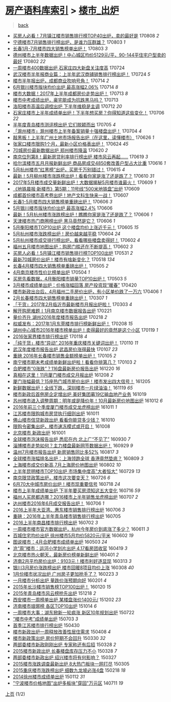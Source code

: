 [房产语料库索引](../../README.md)  > [楼市_出炉](楼市_出炉.md)
====
> [back](../README.md)

- [买房人必看！7月镇江楼市销售排行榜TOP40出炉，卖的最好是](http://jkwz.applinzi.com/ittc/6999215006535910416.html#%E4%B9%B0%E6%88%BF%E4%BA%BA%E5%BF%85%E7%9C%8B%EF%BC%817%E6%9C%88%E9%95%87%E6%B1%9F%E6%A5%BC%E5%B8%82%E9%94%80%E5%94%AE%E6%8E%92%E8%A1%8C%E6%A6%9CTOP40%E5%87%BA%E7%82%89%EF%BC%8C%E5%8D%96%E7%9A%84%E6%9C%80%E5%A5%BD%E6%98%AF) 170808 *2* 
- [宁德楼市7月销售排行榜出炉，是谁力压群雄？](http://jkwz.applinzi.com/ittc/6997640542044029968.html#%E5%AE%81%E5%BE%B7%E6%A5%BC%E5%B8%827%E6%9C%88%E9%94%80%E5%94%AE%E6%8E%92%E8%A1%8C%E6%A6%9C%E5%87%BA%E7%82%89%EF%BC%8C%E6%98%AF%E8%B0%81%E5%8A%9B%E5%8E%8B%E7%BE%A4%E9%9B%84%EF%BC%9F) 170803 *1* 
- [长春1月-7月楼市四大销售榜单出炉！](http://jkwz.applinzi.com/ittc/6997632829264233489.html#%E9%95%BF%E6%98%A51%E6%9C%88-7%E6%9C%88%E6%A5%BC%E5%B8%82%E5%9B%9B%E5%A4%A7%E9%94%80%E5%94%AE%E6%A6%9C%E5%8D%95%E5%87%BA%E7%82%89%EF%BC%81) 170803 *3* 
- [德州楼市上半年数据出炉！中心城区均价5129元/平，90-144平住宅户型卖的最好](http://jkwz.applinzi.com/ittc/6997178489210668048.html#%E5%BE%B7%E5%B7%9E%E6%A5%BC%E5%B8%82%E4%B8%8A%E5%8D%8A%E5%B9%B4%E6%95%B0%E6%8D%AE%E5%87%BA%E7%82%89%EF%BC%81%E4%B8%AD%E5%BF%83%E5%9F%8E%E5%8C%BA%E5%9D%87%E4%BB%B75129%E5%85%83%2F%E5%B9%B3%EF%BC%8C90-144%E5%B9%B3%E4%BD%8F%E5%AE%85%E6%88%B7%E5%9E%8B%E5%8D%96%E7%9A%84%E6%9C%80%E5%A5%BD) 170802 *22* 
- [一周楼市400数据出炉 石家庄四大新盘关注度高](http://jkwz.applinzi.com/ittc/6993881582518420497.html#%E4%B8%80%E5%91%A8%E6%A5%BC%E5%B8%82400%E6%95%B0%E6%8D%AE%E5%87%BA%E7%82%89+%E7%9F%B3%E5%AE%B6%E5%BA%84%E5%9B%9B%E5%A4%A7%E6%96%B0%E7%9B%98%E5%85%B3%E6%B3%A8%E5%BA%A6%E9%AB%98) 170724  
- [武汉楼市半年报商业篇：上半年武汉商铺销售排行榜出炉！](http://jkwz.applinzi.com/ittc/6993787070492181521.html#%E6%AD%A6%E6%B1%89%E6%A5%BC%E5%B8%82%E5%8D%8A%E5%B9%B4%E6%8A%A5%E5%95%86%E4%B8%9A%E7%AF%87%EF%BC%9A%E4%B8%8A%E5%8D%8A%E5%B9%B4%E6%AD%A6%E6%B1%89%E5%95%86%E9%93%BA%E9%94%80%E5%94%AE%E6%8E%92%E8%A1%8C%E6%A6%9C%E5%87%BA%E7%82%89%EF%BC%81) 170724 *5* 
- [楼市半年报出炉，成都商业吹响号角！](http://jkwz.applinzi.com/ittc/6990214781372728336.html#%E6%A5%BC%E5%B8%82%E5%8D%8A%E5%B9%B4%E6%8A%A5%E5%87%BA%E7%82%89%EF%BC%8C%E6%88%90%E9%83%BD%E5%95%86%E4%B8%9A%E5%90%B9%E5%93%8D%E5%8F%B7%E8%A7%92%EF%BC%81) 170714 *2* 
- [6月银川楼市版块均价出炉 最高涨幅2.06%](http://jkwz.applinzi.com/ittc/6990167014591955985.html#6%E6%9C%88%E9%93%B6%E5%B7%9D%E6%A5%BC%E5%B8%82%E7%89%88%E5%9D%97%E5%9D%87%E4%BB%B7%E5%87%BA%E7%82%89+%E6%9C%80%E9%AB%98%E6%B6%A8%E5%B9%852.06%25) 170714 *8* 
- [楼市大数据！2017年上半年成都房价走势出炉！](http://jkwz.applinzi.com/ittc/6989830145962411024.html#%E6%A5%BC%E5%B8%82%E5%A4%A7%E6%95%B0%E6%8D%AE%EF%BC%812017%E5%B9%B4%E4%B8%8A%E5%8D%8A%E5%B9%B4%E6%88%90%E9%83%BD%E6%88%BF%E4%BB%B7%E8%B5%B0%E5%8A%BF%E5%87%BA%E7%82%89%EF%BC%81) 170713 *8* 
- [楼市中考成绩出炉，豪宅能成为抗跌黑马吗？](http://jkwz.applinzi.com/ittc/6989740147779077137.html#%E6%A5%BC%E5%B8%82%E4%B8%AD%E8%80%83%E6%88%90%E7%BB%A9%E5%87%BA%E7%82%89%EF%BC%8C%E8%B1%AA%E5%AE%85%E8%83%BD%E6%88%90%E4%B8%BA%E6%8A%97%E8%B7%8C%E9%BB%91%E9%A9%AC%E5%90%97%EF%BC%9F) 170713  
- [洛阳楼市高温后调控出炉 下半年维稳是主调](http://jkwz.applinzi.com/ittc/6989418043418346513.html#%E6%B4%9B%E9%98%B3%E6%A5%BC%E5%B8%82%E9%AB%98%E6%B8%A9%E5%90%8E%E8%B0%83%E6%8E%A7%E5%87%BA%E7%82%89+%E4%B8%8B%E5%8D%8A%E5%B9%B4%E7%BB%B4%E7%A8%B3%E6%98%AF%E4%B8%BB%E8%B0%83) 170712 *20* 
- [石家庄楼市上半年成绩单出炉！下半年想买房？你得知道这些变化！](http://jkwz.applinzi.com/ittc/6987148999654900752.html#%E7%9F%B3%E5%AE%B6%E5%BA%84%E6%A5%BC%E5%B8%82%E4%B8%8A%E5%8D%8A%E5%B9%B4%E6%88%90%E7%BB%A9%E5%8D%95%E5%87%BA%E7%82%89%EF%BC%81%E4%B8%8B%E5%8D%8A%E5%B9%B4%E6%83%B3%E4%B9%B0%E6%88%BF%EF%BC%9F%E4%BD%A0%E5%BE%97%E7%9F%A5%E9%81%93%E8%BF%99%E4%BA%9B%E5%8F%98%E5%8C%96%EF%BC%81) 170706 *22* 
- [半年度青岛楼市测评榜出炉 它们脱颖而出](http://jkwz.applinzi.com/ittc/6986889785707594756.html#%E5%8D%8A%E5%B9%B4%E5%BA%A6%E9%9D%92%E5%B2%9B%E6%A5%BC%E5%B8%82%E6%B5%8B%E8%AF%84%E6%A6%9C%E5%87%BA%E7%82%89+%E5%AE%83%E4%BB%AC%E8%84%B1%E9%A2%96%E8%80%8C%E5%87%BA) 170705 *4* 
- [「滁州楼市」滁州楼市上半年备案销量十强楼盘出炉！](http://jkwz.applinzi.com/ittc/6986497917257778181.html#%E3%80%8C%E6%BB%81%E5%B7%9E%E6%A5%BC%E5%B8%82%E3%80%8D%E6%BB%81%E5%B7%9E%E6%A5%BC%E5%B8%82%E4%B8%8A%E5%8D%8A%E5%B9%B4%E5%A4%87%E6%A1%88%E9%94%80%E9%87%8F%E5%8D%81%E5%BC%BA%E6%A5%BC%E7%9B%98%E5%87%BA%E7%82%89%EF%BC%81) 170704 *4* 
- [敲黑板！上半年广州土地市场报告出炉（在这里，读懂楼市）](http://jkwz.applinzi.com/ittc/6983612698569737220.html#%E6%95%B2%E9%BB%91%E6%9D%BF%EF%BC%81%E4%B8%8A%E5%8D%8A%E5%B9%B4%E5%B9%BF%E5%B7%9E%E5%9C%9F%E5%9C%B0%E5%B8%82%E5%9C%BA%E6%8A%A5%E5%91%8A%E5%87%BA%E7%82%89%EF%BC%88%E5%9C%A8%E8%BF%99%E9%87%8C%EF%BC%8C%E8%AF%BB%E6%87%82%E6%A5%BC%E5%B8%82%EF%BC%89) 170626 *1* 
- [张家口楼市限购1个月，最新小区价格表出炉！](http://jkwz.applinzi.com/ittc/6982654003983680517.html#%E5%BC%A0%E5%AE%B6%E5%8F%A3%E6%A5%BC%E5%B8%82%E9%99%90%E8%B4%AD1%E4%B8%AA%E6%9C%88%EF%BC%8C%E6%9C%80%E6%96%B0%E5%B0%8F%E5%8C%BA%E4%BB%B7%E6%A0%BC%E8%A1%A8%E5%87%BA%E7%82%89%EF%BC%81) 170624 *45* 
- [70城房价最新数据出炉 郑州楼市降温](http://jkwz.applinzi.com/ittc/6981150353239049221.html#70%E5%9F%8E%E6%88%BF%E4%BB%B7%E6%9C%80%E6%96%B0%E6%95%B0%E6%8D%AE%E5%87%BA%E7%82%89+%E9%83%91%E5%B7%9E%E6%A5%BC%E5%B8%82%E9%99%8D%E6%B8%A9) 170620 *2* 
- [南京位列第8！最新房贷利率排行榜出炉 楼市风云再起……](http://jkwz.applinzi.com/ittc/6980712409747424260.html#%E5%8D%97%E4%BA%AC%E4%BD%8D%E5%88%97%E7%AC%AC8%EF%BC%81%E6%9C%80%E6%96%B0%E6%88%BF%E8%B4%B7%E5%88%A9%E7%8E%87%E6%8E%92%E8%A1%8C%E6%A6%9C%E5%87%BA%E7%82%89+%E6%A5%BC%E5%B8%82%E9%A3%8E%E4%BA%91%E5%86%8D%E8%B5%B7%E2%80%A6%E2%80%A6) 170619 *3* 
- [哈尔滨楼市五月月报新鲜出炉 商品房成交4850套改善户型占大比重](http://jkwz.applinzi.com/ittc/6979825033932178436.html#%E5%93%88%E5%B0%94%E6%BB%A8%E6%A5%BC%E5%B8%82%E4%BA%94%E6%9C%88%E6%9C%88%E6%8A%A5%E6%96%B0%E9%B2%9C%E5%87%BA%E7%82%89+%E5%95%86%E5%93%81%E6%88%BF%E6%88%90%E4%BA%A44850%E5%A5%97%E6%94%B9%E5%96%84%E6%88%B7%E5%9E%8B%E5%8D%A0%E5%A4%A7%E6%AF%94%E9%87%8D) 170616 *1* 
- [5月杭州楼市“红黑榜”出炉，买房千万别错过！](http://jkwz.applinzi.com/ittc/6979298708196688900.html#5%E6%9C%88%E6%9D%AD%E5%B7%9E%E6%A5%BC%E5%B8%82%E2%80%9C%E7%BA%A2%E9%BB%91%E6%A6%9C%E2%80%9D%E5%87%BA%E7%82%89%EF%BC%8C%E4%B9%B0%E6%88%BF%E5%8D%83%E4%B8%87%E5%88%AB%E9%94%99%E8%BF%87%EF%BC%81) 170615 *4* 
- [最新！5月柳州楼市涨跌榜出炉！看看你家是涨了还是跌了？](http://jkwz.applinzi.com/ittc/6977646639874311173.html#%E6%9C%80%E6%96%B0%EF%BC%815%E6%9C%88%E6%9F%B3%E5%B7%9E%E6%A5%BC%E5%B8%82%E6%B6%A8%E8%B7%8C%E6%A6%9C%E5%87%BA%E7%82%89%EF%BC%81%E7%9C%8B%E7%9C%8B%E4%BD%A0%E5%AE%B6%E6%98%AF%E6%B6%A8%E4%BA%86%E8%BF%98%E6%98%AF%E8%B7%8C%E4%BA%86%EF%BC%9F) 170610 *31* 
- [2017年5月楼市成交量新鲜出炉！大数据揭秘5月楼市谁最火！](http://jkwz.applinzi.com/ittc/6977217693034742789.html#2017%E5%B9%B45%E6%9C%88%E6%A5%BC%E5%B8%82%E6%88%90%E4%BA%A4%E9%87%8F%E6%96%B0%E9%B2%9C%E5%87%BA%E7%82%89%EF%BC%81%E5%A4%A7%E6%95%B0%E6%8D%AE%E6%8F%AD%E7%A7%985%E6%9C%88%E6%A5%BC%E5%B8%82%E8%B0%81%E6%9C%80%E7%81%AB%EF%BC%81) 170609 *1* 
- [《地铁晨报·新楼市》第5期：11号线“500米地铁盘”出炉](http://jkwz.applinzi.com/ittc/6977163829984101381.html#%E3%80%8A%E5%9C%B0%E9%93%81%E6%99%A8%E6%8A%A5%C2%B7%E6%96%B0%E6%A5%BC%E5%B8%82%E3%80%8B%E7%AC%AC5%E6%9C%9F%EF%BC%9A11%E5%8F%B7%E7%BA%BF%E2%80%9C500%E7%B1%B3%E5%9C%B0%E9%93%81%E7%9B%98%E2%80%9D%E5%87%BA%E7%82%89) 170609  
- [成都首份楼市高考卷出炉！地产文科生快来一战！](http://jkwz.applinzi.com/ittc/6976512391419266052.html#%E6%88%90%E9%83%BD%E9%A6%96%E4%BB%BD%E6%A5%BC%E5%B8%82%E9%AB%98%E8%80%83%E5%8D%B7%E5%87%BA%E7%82%89%EF%BC%81%E5%9C%B0%E4%BA%A7%E6%96%87%E7%A7%91%E7%94%9F%E5%BF%AB%E6%9D%A5%E4%B8%80%E6%88%98%EF%BC%81) 170607  
- [长春1-5月楼市四大销售榜单重磅出炉！](http://jkwz.applinzi.com/ittc/6976070299798733828.html#%E9%95%BF%E6%98%A51-5%E6%9C%88%E6%A5%BC%E5%B8%82%E5%9B%9B%E5%A4%A7%E9%94%80%E5%94%AE%E6%A6%9C%E5%8D%95%E9%87%8D%E7%A3%85%E5%87%BA%E7%82%89%EF%BC%81) 170606 *3* 
- [5月银川楼市版块均价出炉 最高涨幅2.4%](http://jkwz.applinzi.com/ittc/6976065628124218373.html#5%E6%9C%88%E9%93%B6%E5%B7%9D%E6%A5%BC%E5%B8%82%E7%89%88%E5%9D%97%E5%9D%87%E4%BB%B7%E5%87%BA%E7%82%89+%E6%9C%80%E9%AB%98%E6%B6%A8%E5%B9%852.4%25) 170606  
- [最新！5月杭州楼市涨跌榜出炉！瞧瞧你家是涨了还是跌了？](http://jkwz.applinzi.com/ittc/6976052487554335749.html#%E6%9C%80%E6%96%B0%EF%BC%815%E6%9C%88%E6%9D%AD%E5%B7%9E%E6%A5%BC%E5%B8%82%E6%B6%A8%E8%B7%8C%E6%A6%9C%E5%87%BA%E7%82%89%EF%BC%81%E7%9E%A7%E7%9E%A7%E4%BD%A0%E5%AE%B6%E6%98%AF%E6%B6%A8%E4%BA%86%E8%BF%98%E6%98%AF%E8%B7%8C%E4%BA%86%EF%BC%9F) 170606 *1* 
- [天津楼市热门商圈榜出炉 黑马竟然是它？](http://jkwz.applinzi.com/ittc/6976008462830928901.html#%E5%A4%A9%E6%B4%A5%E6%A5%BC%E5%B8%82%E7%83%AD%E9%97%A8%E5%95%86%E5%9C%88%E6%A6%9C%E5%87%BA%E7%82%89+%E9%BB%91%E9%A9%AC%E7%AB%9F%E7%84%B6%E6%98%AF%E5%AE%83%EF%BC%9F) 170606 *1* 
- [5月衡阳楼市TOP10出炉 这个楼盘均价上涨近千元！](http://jkwz.applinzi.com/ittc/6975741071106507780.html#5%E6%9C%88%E8%A1%A1%E9%98%B3%E6%A5%BC%E5%B8%82TOP10%E5%87%BA%E7%82%89+%E8%BF%99%E4%B8%AA%E6%A5%BC%E7%9B%98%E5%9D%87%E4%BB%B7%E4%B8%8A%E6%B6%A8%E8%BF%91%E5%8D%83%E5%85%83%EF%BC%81) 170605 *15* 
- [5月杭州楼市涨跌榜出炉！房价越来越平稳](http://jkwz.applinzi.com/ittc/6975423740618736645.html#5%E6%9C%88%E6%9D%AD%E5%B7%9E%E6%A5%BC%E5%B8%82%E6%B6%A8%E8%B7%8C%E6%A6%9C%E5%87%BA%E7%82%89%EF%BC%81%E6%88%BF%E4%BB%B7%E8%B6%8A%E6%9D%A5%E8%B6%8A%E5%B9%B3%E7%A8%B3) 170604 *24* 
- [5月杭州楼市成交排行榜出炉，看看哪些楼盘卖得好！](http://jkwz.applinzi.com/ittc/6974587524230939653.html#5%E6%9C%88%E6%9D%AD%E5%B7%9E%E6%A5%BC%E5%B8%82%E6%88%90%E4%BA%A4%E6%8E%92%E8%A1%8C%E6%A6%9C%E5%87%BA%E7%82%89%EF%BC%8C%E7%9C%8B%E7%9C%8B%E5%93%AA%E4%BA%9B%E6%A5%BC%E7%9B%98%E5%8D%96%E5%BE%97%E5%A5%BD%EF%BC%81) 170602 *4* 
- [福州五月楼市地图出炉：购房门槛还在不断提高！](http://jkwz.applinzi.com/ittc/6974504030347723780.html#%E7%A6%8F%E5%B7%9E%E4%BA%94%E6%9C%88%E6%A5%BC%E5%B8%82%E5%9C%B0%E5%9B%BE%E5%87%BA%E7%82%89%EF%BC%9A%E8%B4%AD%E6%88%BF%E9%97%A8%E6%A7%9B%E8%BF%98%E5%9C%A8%E4%B8%8D%E6%96%AD%E6%8F%90%E9%AB%98%EF%BC%81) 170602 *3* 
- [买房人必看！5月镇江楼市销售排行榜TOP100出炉](http://jkwz.applinzi.com/ittc/6973762993522213892.html#%E4%B9%B0%E6%88%BF%E4%BA%BA%E5%BF%85%E7%9C%8B%EF%BC%815%E6%9C%88%E9%95%87%E6%B1%9F%E6%A5%BC%E5%B8%82%E9%94%80%E5%94%AE%E6%8E%92%E8%A1%8C%E6%A6%9CTOP100%E5%87%BA%E7%82%89) 170531 *2* 
- [最新70城房价出炉！楼市有啥新变化？](http://jkwz.applinzi.com/ittc/6969052198569772037.html#%E6%9C%80%E6%96%B070%E5%9F%8E%E6%88%BF%E4%BB%B7%E5%87%BA%E7%82%89%EF%BC%81%E6%A5%BC%E5%B8%82%E6%9C%89%E5%95%A5%E6%96%B0%E5%8F%98%E5%8C%96%EF%BC%9F) 170518 *134* 
- [长春4月楼市四大销售榜单重磅出炉！](http://jkwz.applinzi.com/ittc/6964106999397614596.html#%E9%95%BF%E6%98%A54%E6%9C%88%E6%A5%BC%E5%B8%82%E5%9B%9B%E5%A4%A7%E9%94%80%E5%94%AE%E6%A6%9C%E5%8D%95%E9%87%8D%E7%A3%85%E5%87%BA%E7%82%89%EF%BC%81) 170505 *2* 
- [4月南京楼市性价比榜单出炉](http://jkwz.applinzi.com/ittc/6963753601208943621.html#4%E6%9C%88%E5%8D%97%E4%BA%AC%E6%A5%BC%E5%B8%82%E6%80%A7%E4%BB%B7%E6%AF%94%E6%A6%9C%E5%8D%95%E5%87%BA%E7%82%89) 170504 *1* 
- [买房先看数据，4月衡阳楼市销量TOP10出炉！](http://jkwz.applinzi.com/ittc/6963495141749818373.html#%E4%B9%B0%E6%88%BF%E5%85%88%E7%9C%8B%E6%95%B0%E6%8D%AE%EF%BC%8C4%E6%9C%88%E8%A1%A1%E9%98%B3%E6%A5%BC%E5%B8%82%E9%94%80%E9%87%8FTOP10%E5%87%BA%E7%82%89%EF%BC%81) 170503 *5* 
- [3月楼市成绩单出炉：价格涨幅回落 房产投资现“暖春”](http://jkwz.applinzi.com/ittc/6958571876329718789.html#3%E6%9C%88%E6%A5%BC%E5%B8%82%E6%88%90%E7%BB%A9%E5%8D%95%E5%87%BA%E7%82%89%EF%BC%9A%E4%BB%B7%E6%A0%BC%E6%B6%A8%E5%B9%85%E5%9B%9E%E8%90%BD+%E6%88%BF%E4%BA%A7%E6%8A%95%E8%B5%84%E7%8E%B0%E2%80%9C%E6%9A%96%E6%98%A5%E2%80%9D) 170420  
- [楼市新政出台后，4月福州二手房价出炉，有小区单价跌了一万六](http://jkwz.applinzi.com/ittc/6953425599841436676.html#%E6%A5%BC%E5%B8%82%E6%96%B0%E6%94%BF%E5%87%BA%E5%8F%B0%E5%90%8E%EF%BC%8C4%E6%9C%88%E7%A6%8F%E5%B7%9E%E4%BA%8C%E6%89%8B%E6%88%BF%E4%BB%B7%E5%87%BA%E7%82%89%EF%BC%8C%E6%9C%89%E5%B0%8F%E5%8C%BA%E5%8D%95%E4%BB%B7%E8%B7%8C%E4%BA%86%E4%B8%80%E4%B8%87%E5%85%AD) 170406 *1* 
- [2月长春楼市四大销售榜单重磅出炉！](http://jkwz.applinzi.com/ittc/6942213689250939909.html#2%E6%9C%88%E9%95%BF%E6%98%A5%E6%A5%BC%E5%B8%82%E5%9B%9B%E5%A4%A7%E9%94%80%E5%94%AE%E6%A6%9C%E5%8D%95%E9%87%8D%E7%A3%85%E5%87%BA%E7%82%89%EF%BC%81) 170307 *1* 
- [「干货」2017年2月临沂市最新楼市月报出炉啦！](http://jkwz.applinzi.com/ittc/6940734883000484868.html#%E3%80%8C%E5%B9%B2%E8%B4%A7%E3%80%8D2017%E5%B9%B42%E6%9C%88%E4%B8%B4%E6%B2%82%E5%B8%82%E6%9C%80%E6%96%B0%E6%A5%BC%E5%B8%82%E6%9C%88%E6%8A%A5%E5%87%BA%E7%82%89%E5%95%A6%EF%BC%81) 170303 *4* 
- [解开购房难题丨1月南京楼市数据报告出炉](http://jkwz.applinzi.com/ittc/6937132240139191300.html#%E8%A7%A3%E5%BC%80%E8%B4%AD%E6%88%BF%E9%9A%BE%E9%A2%98%E4%B8%A81%E6%9C%88%E5%8D%97%E4%BA%AC%E6%A5%BC%E5%B8%82%E6%95%B0%E6%8D%AE%E6%8A%A5%E5%91%8A%E5%87%BA%E7%82%89) 170221  
- [量价齐升 湖州2016年度楼市报告出炉](http://jkwz.applinzi.com/ittc/6935819819487331333.html#%E9%87%8F%E4%BB%B7%E9%BD%90%E5%8D%87+%E6%B9%96%E5%B7%9E2016%E5%B9%B4%E5%BA%A6%E6%A5%BC%E5%B8%82%E6%8A%A5%E5%91%8A%E5%87%BA%E7%82%89) 170218 *2* 
- [权威发布：2017年1月东莞楼市排行榜新鲜出炉！](http://jkwz.applinzi.com/ittc/6932193357458834436.html#%E6%9D%83%E5%A8%81%E5%8F%91%E5%B8%83%EF%BC%9A2017%E5%B9%B41%E6%9C%88%E4%B8%9C%E8%8E%9E%E6%A5%BC%E5%B8%82%E6%8E%92%E8%A1%8C%E6%A6%9C%E6%96%B0%E9%B2%9C%E5%87%BA%E7%82%89%EF%BC%81) 170208 *15* 
- [湖州中心城市2016年楼市榜单出炉！卖得最好的竟然是这个小区](http://jkwz.applinzi.com/ittc/6924893539074049028.html#%E6%B9%96%E5%B7%9E%E4%B8%AD%E5%BF%83%E5%9F%8E%E5%B8%822016%E5%B9%B4%E6%A5%BC%E5%B8%82%E6%A6%9C%E5%8D%95%E5%87%BA%E7%82%89%EF%BC%81%E5%8D%96%E5%BE%97%E6%9C%80%E5%A5%BD%E7%9A%84%E7%AB%9F%E7%84%B6%E6%98%AF%E8%BF%99%E4%B8%AA%E5%B0%8F%E5%8C%BA) 170119 *1* 
- [2016张家界楼市排行榜出炉](http://jkwz.applinzi.com/ittc/6924527143316096004.html#2016%E5%BC%A0%E5%AE%B6%E7%95%8C%E6%A5%BC%E5%B8%82%E6%8E%92%E8%A1%8C%E6%A6%9C%E5%87%BA%E7%82%89) 170118 *4* 
- [「纯干货」楼市“异动” 2016年重庆楼市关键词出炉！](http://jkwz.applinzi.com/ittc/6921480337694917636.html#%E3%80%8C%E7%BA%AF%E5%B9%B2%E8%B4%A7%E3%80%8D%E6%A5%BC%E5%B8%82%E2%80%9C%E5%BC%82%E5%8A%A8%E2%80%9D+2016%E5%B9%B4%E9%87%8D%E5%BA%86%E6%A5%BC%E5%B8%82%E5%85%B3%E9%94%AE%E8%AF%8D%E5%87%BA%E7%82%89%EF%BC%81) 170110 *11* 
- [武汉年度楼市报告出炉 武昌房价涨得最快](http://jkwz.applinzi.com/ittc/6920442448458548228.html#%E6%AD%A6%E6%B1%89%E5%B9%B4%E5%BA%A6%E6%A5%BC%E5%B8%82%E6%8A%A5%E5%91%8A%E5%87%BA%E7%82%89+%E6%AD%A6%E6%98%8C%E6%88%BF%E4%BB%B7%E6%B6%A8%E5%BE%97%E6%9C%80%E5%BF%AB) 170107 *23* 
- [重磅 2016年长春楼市销售金额榜单出炉！](http://jkwz.applinzi.com/ittc/6919574187017765893.html#%E9%87%8D%E7%A3%85+2016%E5%B9%B4%E9%95%BF%E6%98%A5%E6%A5%BC%E5%B8%82%E9%94%80%E5%94%AE%E9%87%91%E9%A2%9D%E6%A6%9C%E5%8D%95%E5%87%BA%E7%82%89%EF%BC%81) 170105 *2* 
- [南宁楼市期末考成绩单新鲜出炉啦！看看你排第几？](http://jkwz.applinzi.com/ittc/6918836237212582916.html#%E5%8D%97%E5%AE%81%E6%A5%BC%E5%B8%82%E6%9C%9F%E6%9C%AB%E8%80%83%E6%88%90%E7%BB%A9%E5%8D%95%E6%96%B0%E9%B2%9C%E5%87%BA%E7%82%89%E5%95%A6%EF%BC%81%E7%9C%8B%E7%9C%8B%E4%BD%A0%E6%8E%92%E7%AC%AC%E5%87%A0%EF%BC%9F) 170103 *2* 
- [合肥楼市“0涨跌”？116盘最新房价报告出炉](http://jkwz.applinzi.com/ittc/6913656869972608005.html#%E5%90%88%E8%82%A5%E6%A5%BC%E5%B8%82%E2%80%9C0%E6%B6%A8%E8%B7%8C%E2%80%9D%EF%BC%9F116%E7%9B%98%E6%9C%80%E6%96%B0%E6%88%BF%E4%BB%B7%E6%8A%A5%E5%91%8A%E5%87%BA%E7%82%89) 161220 *16* 
- [真相在这里！11月厦门楼市成交月报出炉](http://jkwz.applinzi.com/ittc/6909266916492706821.html#%E7%9C%9F%E7%9B%B8%E5%9C%A8%E8%BF%99%E9%87%8C%EF%BC%8111%E6%9C%88%E5%8E%A6%E9%97%A8%E6%A5%BC%E5%B8%82%E6%88%90%E4%BA%A4%E6%9C%88%E6%8A%A5%E5%87%BA%E7%82%89) 161208 *2* 
- [厦门涨幅最低？15座热门城市房价出炉！楼市发出四大信号！](http://jkwz.applinzi.com/ittc/6908062254846444549.html#%E5%8E%A6%E9%97%A8%E6%B6%A8%E5%B9%85%E6%9C%80%E4%BD%8E%EF%BC%9F15%E5%BA%A7%E7%83%AD%E9%97%A8%E5%9F%8E%E5%B8%82%E6%88%BF%E4%BB%B7%E5%87%BA%E7%82%89%EF%BC%81%E6%A5%BC%E5%B8%82%E5%8F%91%E5%87%BA%E5%9B%9B%E5%A4%A7%E4%BF%A1%E5%8F%B7%EF%BC%81) 161205  
- [新鲜数据出炉！全线下跌，深圳楼市一片绿油油！](http://jkwz.applinzi.com/ittc/6902219092156482565.html#%E6%96%B0%E9%B2%9C%E6%95%B0%E6%8D%AE%E5%87%BA%E7%82%89%EF%BC%81%E5%85%A8%E7%BA%BF%E4%B8%8B%E8%B7%8C%EF%BC%8C%E6%B7%B1%E5%9C%B3%E6%A5%BC%E5%B8%82%E4%B8%80%E7%89%87%E7%BB%BF%E6%B2%B9%E6%B2%B9%EF%BC%81) 161119 *65* 
- [楼市新政后首例房企定增出炉 美好集团募19亿输血地产业务](http://jkwz.applinzi.com/ittc/6890582673461871620.html#%E6%A5%BC%E5%B8%82%E6%96%B0%E6%94%BF%E5%90%8E%E9%A6%96%E4%BE%8B%E6%88%BF%E4%BC%81%E5%AE%9A%E5%A2%9E%E5%87%BA%E7%82%89+%E7%BE%8E%E5%A5%BD%E9%9B%86%E5%9B%A2%E5%8B%9F19%E4%BA%BF%E8%BE%93%E8%A1%80%E5%9C%B0%E4%BA%A7%E4%B8%9A%E5%8A%A1) 161019  
- [苏州楼市进入调整周期：明年或是降价年！10月最新房价地图出炉](http://jkwz.applinzi.com/ittc/6888049696236372996.html#%E8%8B%8F%E5%B7%9E%E6%A5%BC%E5%B8%82%E8%BF%9B%E5%85%A5%E8%B0%83%E6%95%B4%E5%91%A8%E6%9C%9F%EF%BC%9A%E6%98%8E%E5%B9%B4%E6%88%96%E6%98%AF%E9%99%8D%E4%BB%B7%E5%B9%B4%EF%BC%8110%E6%9C%88%E6%9C%80%E6%96%B0%E6%88%BF%E4%BB%B7%E5%9C%B0%E5%9B%BE%E5%87%BA%E7%82%89) 161012 *6* 
- [2016年前三个季度厦门楼市成交龙虎榜出炉](http://jkwz.applinzi.com/ittc/6887732677922259972.html#2016%E5%B9%B4%E5%89%8D%E4%B8%89%E4%B8%AA%E5%AD%A3%E5%BA%A6%E5%8E%A6%E9%97%A8%E6%A5%BC%E5%B8%82%E6%88%90%E4%BA%A4%E9%BE%99%E8%99%8E%E6%A6%9C%E5%87%BA%E7%82%89) 161011 *1* 
- [江苏楼市限购城市房贷执行细则出炉](http://jkwz.applinzi.com/ittc/6887669793414448133.html#%E6%B1%9F%E8%8B%8F%E6%A5%BC%E5%B8%82%E9%99%90%E8%B4%AD%E5%9F%8E%E5%B8%82%E6%88%BF%E8%B4%B7%E6%89%A7%E8%A1%8C%E7%BB%86%E5%88%99%E5%87%BA%E7%82%89) 161011  
- [佛山楼市信贷新政出炉 看看你能贷多少钱？](http://jkwz.applinzi.com/ittc/6887399655788250116.html#%E4%BD%9B%E5%B1%B1%E6%A5%BC%E5%B8%82%E4%BF%A1%E8%B4%B7%E6%96%B0%E6%94%BF%E5%87%BA%E7%82%89+%E7%9C%8B%E7%9C%8B%E4%BD%A0%E8%83%BD%E8%B4%B7%E5%A4%9A%E5%B0%91%E9%92%B1%EF%BC%9F) 161010  
- [限购令密集出炉，楼市速冻模式或开启！](http://jkwz.applinzi.com/ittc/6886681853926310916.html#%E9%99%90%E8%B4%AD%E4%BB%A4%E5%AF%86%E9%9B%86%E5%87%BA%E7%82%89%EF%BC%8C%E6%A5%BC%E5%B8%82%E9%80%9F%E5%86%BB%E6%A8%A1%E5%BC%8F%E6%88%96%E5%BC%80%E5%90%AF%EF%BC%81) 161008  
- [北京楼市 新政出炉](http://jkwz.applinzi.com/ittc/6883991500710478853.html#%E5%8C%97%E4%BA%AC%E6%A5%BC%E5%B8%82+%E6%96%B0%E6%94%BF%E5%87%BA%E7%82%89) 161001  
- [全球楼市泡沫报告出炉  悉尼在内 北上广“不见了”](http://jkwz.applinzi.com/ittc/6883613089743766532.html#%E5%85%A8%E7%90%83%E6%A5%BC%E5%B8%82%E6%B3%A1%E6%B2%AB%E6%8A%A5%E5%91%8A%E5%87%BA%E7%82%89++%E6%82%89%E5%B0%BC%E5%9C%A8%E5%86%85+%E5%8C%97%E4%B8%8A%E5%B9%BF%E2%80%9C%E4%B8%8D%E8%A7%81%E4%BA%86%E2%80%9D) 160930 *7* 
- [淄博楼市走势如何？主力楼盘最新网签数据出炉！](http://jkwz.applinzi.com/ittc/6883348358751585285.html#%E6%B7%84%E5%8D%9A%E6%A5%BC%E5%B8%82%E8%B5%B0%E5%8A%BF%E5%A6%82%E4%BD%95%EF%BC%9F%E4%B8%BB%E5%8A%9B%E6%A5%BC%E7%9B%98%E6%9C%80%E6%96%B0%E7%BD%91%E7%AD%BE%E6%95%B0%E6%8D%AE%E5%87%BA%E7%82%89%EF%BC%81) 160929 *9* 
- [温州7月楼市报告出炉 新房销售同比多52%](http://jkwz.applinzi.com/ittc/6867227730868962309.html#%E6%B8%A9%E5%B7%9E7%E6%9C%88%E6%A5%BC%E5%B8%82%E6%8A%A5%E5%91%8A%E5%87%BA%E7%82%89+%E6%96%B0%E6%88%BF%E9%94%80%E5%94%AE%E5%90%8C%E6%AF%94%E5%A4%9A52%25) 160817 *3* 
- [全球楼市涨幅排名出炉：上海领跑全球 香港竟然垫底？](http://jkwz.applinzi.com/ittc/6864399239588873220.html#%E5%85%A8%E7%90%83%E6%A5%BC%E5%B8%82%E6%B6%A8%E5%B9%85%E6%8E%92%E5%90%8D%E5%87%BA%E7%82%89%EF%BC%9A%E4%B8%8A%E6%B5%B7%E9%A2%86%E8%B7%91%E5%85%A8%E7%90%83+%E9%A6%99%E6%B8%AF%E7%AB%9F%E7%84%B6%E5%9E%AB%E5%BA%95%EF%BC%9F) 160809 *3* 
- [上海楼市成交价新高 7月上海房价地图出炉](http://jkwz.applinzi.com/ittc/6861698010630849540.html#%E4%B8%8A%E6%B5%B7%E6%A5%BC%E5%B8%82%E6%88%90%E4%BA%A4%E4%BB%B7%E6%96%B0%E9%AB%98+7%E6%9C%88%E4%B8%8A%E6%B5%B7%E6%88%BF%E4%BB%B7%E5%9C%B0%E5%9B%BE%E5%87%BA%E7%82%89) 160802 *10* 
- [上半年昆明楼市TOP10出炉 市场集中度高&quot;大者恒大&quot;](http://jkwz.applinzi.com/ittc/6860201863726760964.html#%E4%B8%8A%E5%8D%8A%E5%B9%B4%E6%98%86%E6%98%8E%E6%A5%BC%E5%B8%82TOP10%E5%87%BA%E7%82%89+%E5%B8%82%E5%9C%BA%E9%9B%86%E4%B8%AD%E5%BA%A6%E9%AB%98%26quot%3B%E5%A4%A7%E8%80%85%E6%81%92%E5%A4%A7%26quot%3B) 160729 *13* 
- [南京限贷政策出炉，楼市这次要变天？](http://jkwz.applinzi.com/ittc/6859293771547804676.html#%E5%8D%97%E4%BA%AC%E9%99%90%E8%B4%B7%E6%94%BF%E7%AD%96%E5%87%BA%E7%82%89%EF%BC%8C%E6%A5%BC%E5%B8%82%E8%BF%99%E6%AC%A1%E8%A6%81%E5%8F%98%E5%A4%A9%EF%BC%9F) 160726 *6* 
- [6月70大中城市房价出炉！楼市现重要信号](http://jkwz.applinzi.com/ittc/6856170632093631492.html#6%E6%9C%8870%E5%A4%A7%E4%B8%AD%E5%9F%8E%E5%B8%82%E6%88%BF%E4%BB%B7%E5%87%BA%E7%82%89%EF%BC%81%E6%A5%BC%E5%B8%82%E7%8E%B0%E9%87%8D%E8%A6%81%E4%BF%A1%E5%8F%B7) 160718 *24* 
- [楼市上半年成绩单出炉 下半年要买房须知这五大变化](http://jkwz.applinzi.com/ittc/6855235501501711365.html#%E6%A5%BC%E5%B8%82%E4%B8%8A%E5%8D%8A%E5%B9%B4%E6%88%90%E7%BB%A9%E5%8D%95%E5%87%BA%E7%82%89+%E4%B8%8B%E5%8D%8A%E5%B9%B4%E8%A6%81%E4%B9%B0%E6%88%BF%E9%A1%BB%E7%9F%A5%E8%BF%99%E4%BA%94%E5%A4%A7%E5%8F%98%E5%8C%96) 160716 *59* 
- [福州人买房都选哪？2016楼市上半年销售龙虎榜出炉](http://jkwz.applinzi.com/ittc/6852095020303385605.html#%E7%A6%8F%E5%B7%9E%E4%BA%BA%E4%B9%B0%E6%88%BF%E9%83%BD%E9%80%89%E5%93%AA%EF%BC%9F2016%E6%A5%BC%E5%B8%82%E4%B8%8A%E5%8D%8A%E5%B9%B4%E9%94%80%E5%94%AE%E9%BE%99%E8%99%8E%E6%A6%9C%E5%87%BA%E7%82%89) 160707 *2* 
- [达州楼市2016年6月成交报告出炉！](http://jkwz.applinzi.com/ittc/6851766568425620485.html#%E8%BE%BE%E5%B7%9E%E6%A5%BC%E5%B8%822016%E5%B9%B46%E6%9C%88%E6%88%90%E4%BA%A4%E6%8A%A5%E5%91%8A%E5%87%BA%E7%82%89%EF%BC%81) 160706 *1* 
- [2016上半年大亚湾、惠东楼市销售排行榜出炉](http://jkwz.applinzi.com/ittc/6851657432346133508.html#2016%E4%B8%8A%E5%8D%8A%E5%B9%B4%E5%A4%A7%E4%BA%9A%E6%B9%BE%E3%80%81%E6%83%A0%E4%B8%9C%E6%A5%BC%E5%B8%82%E9%94%80%E5%94%AE%E6%8E%92%E8%A1%8C%E6%A6%9C%E5%87%BA%E7%82%89) 160706 *3* 
- [重磅：2016年上半年青岛楼市销售排行榜出炉](http://jkwz.applinzi.com/ittc/6851308118310650884.html#%E9%87%8D%E7%A3%85%EF%BC%9A2016%E5%B9%B4%E4%B8%8A%E5%8D%8A%E5%B9%B4%E9%9D%92%E5%B2%9B%E6%A5%BC%E5%B8%82%E9%94%80%E5%94%AE%E6%8E%92%E8%A1%8C%E6%A6%9C%E5%87%BA%E7%82%89) 160705  
- [2016上半年南昌楼市排行榜出炉](http://jkwz.applinzi.com/ittc/6850247543606477829.html#2016%E4%B8%8A%E5%8D%8A%E5%B9%B4%E5%8D%97%E6%98%8C%E6%A5%BC%E5%B8%82%E6%8E%92%E8%A1%8C%E6%A6%9C%E5%87%BA%E7%82%89) 160702 *3* 
- [一周楼市楼市官方数据出炉，杭州今年房价到底涨了多少？](http://jkwz.applinzi.com/ittc/6842528922021135364.html#%E4%B8%80%E5%91%A8%E6%A5%BC%E5%B8%82%E6%A5%BC%E5%B8%82%E5%AE%98%E6%96%B9%E6%95%B0%E6%8D%AE%E5%87%BA%E7%82%89%EF%BC%8C%E6%9D%AD%E5%B7%9E%E4%BB%8A%E5%B9%B4%E6%88%BF%E4%BB%B7%E5%88%B0%E5%BA%95%E6%B6%A8%E4%BA%86%E5%A4%9A%E5%B0%91%EF%BC%9F) 160611 *3* 
- [百城住宅均价出炉 徐州楼市5月均价5820元/平米](http://jkwz.applinzi.com/ittc/6839086312694760453.html#%E7%99%BE%E5%9F%8E%E4%BD%8F%E5%AE%85%E5%9D%87%E4%BB%B7%E5%87%BA%E7%82%89+%E5%BE%90%E5%B7%9E%E6%A5%BC%E5%B8%825%E6%9C%88%E5%9D%87%E4%BB%B75820%E5%85%83%2F%E5%B9%B3%E7%B1%B3) 160602 *19* 
- [图说楼市：4月合肥楼市成绩单出炉](http://jkwz.applinzi.com/ittc/6827935227556922373.html#%E5%9B%BE%E8%AF%B4%E6%A5%BC%E5%B8%82%EF%BC%9A4%E6%9C%88%E5%90%88%E8%82%A5%E6%A5%BC%E5%B8%82%E6%88%90%E7%BB%A9%E5%8D%95%E5%87%BA%E7%82%89) 160503 *24* 
- [沧“周”楼市：运河小学划片出炉 4.17看房团收官](http://jkwz.applinzi.com/ittc/6822719624713864197.html#%E6%B2%A7%E2%80%9C%E5%91%A8%E2%80%9D%E6%A5%BC%E5%B8%82%EF%BC%9A%E8%BF%90%E6%B2%B3%E5%B0%8F%E5%AD%A6%E5%88%92%E7%89%87%E5%87%BA%E7%82%89+4.17%E7%9C%8B%E6%88%BF%E5%9B%A2%E6%94%B6%E5%AE%98) 160419 *3* 
- [北京楼市热火朝天，最新房价榜单新鲜出炉](http://jkwz.applinzi.com/ittc/6816150639226651652.html#%E5%8C%97%E4%BA%AC%E6%A5%BC%E5%B8%82%E7%83%AD%E7%81%AB%E6%9C%9D%E5%A4%A9%EF%BC%8C%E6%9C%80%E6%96%B0%E6%88%BF%E4%BB%B7%E6%A6%9C%E5%8D%95%E6%96%B0%E9%B2%9C%E5%87%BA%E7%82%89) 160401 *2* 
- [济南2月平均房价出炉：9103元！楼市利好逐显现](http://jkwz.applinzi.com/ittc/6808976042597286917.html#%E6%B5%8E%E5%8D%972%E6%9C%88%E5%B9%B3%E5%9D%87%E6%88%BF%E4%BB%B7%E5%87%BA%E7%82%89%EF%BC%9A9103%E5%85%83%EF%BC%81%E6%A5%BC%E5%B8%82%E5%88%A9%E5%A5%BD%E9%80%90%E6%98%BE%E7%8E%B0) 160313 *3* 
- [银川3月房价涨跌榜出炉 楼市回暖8项目均价上涨](http://jkwz.applinzi.com/ittc/6807260991922373637.html#%E9%93%B6%E5%B7%9D3%E6%9C%88%E6%88%BF%E4%BB%B7%E6%B6%A8%E8%B7%8C%E6%A6%9C%E5%87%BA%E7%82%89+%E6%A5%BC%E5%B8%82%E5%9B%9E%E6%9A%968%E9%A1%B9%E7%9B%AE%E5%9D%87%E4%BB%B7%E4%B8%8A%E6%B6%A8) 160308 *40* 
- [1月份楼市状况出炉 广州房子更加抢手了？](http://jkwz.applinzi.com/ittc/6802047915610604549.html#1%E6%9C%88%E4%BB%BD%E6%A5%BC%E5%B8%82%E7%8A%B6%E5%86%B5%E5%87%BA%E7%82%89+%E5%B9%BF%E5%B7%9E%E6%88%BF%E5%AD%90%E6%9B%B4%E5%8A%A0%E6%8A%A2%E6%89%8B%E4%BA%86%EF%BC%9F) 160223 *3* 
- [一月楼市分析出炉 量跌价涨预期向好](http://jkwz.applinzi.com/ittc/6793909648776233988.html#%E4%B8%80%E6%9C%88%E6%A5%BC%E5%B8%82%E5%88%86%E6%9E%90%E5%87%BA%E7%82%89+%E9%87%8F%E8%B7%8C%E4%BB%B7%E6%B6%A8%E9%A2%84%E6%9C%9F%E5%90%91%E5%A5%BD) 160201 *4* 
- [2015年长沙楼市销售榜TOP100出炉！](http://jkwz.applinzi.com/ittc/6789420250877658117.html#2015%E5%B9%B4%E9%95%BF%E6%B2%99%E6%A5%BC%E5%B8%82%E9%94%80%E5%94%AE%E6%A6%9CTOP100%E5%87%BA%E7%82%89%EF%BC%81) 160120 *15* 
- [2015年青岛楼市风云榜抢先出炉](http://jkwz.applinzi.com/ittc/6777187817956574213.html#2015%E5%B9%B4%E9%9D%92%E5%B2%9B%E6%A5%BC%E5%B8%82%E9%A3%8E%E4%BA%91%E6%A6%9C%E6%8A%A2%E5%85%88%E5%87%BA%E7%82%89) 151218 *2* 
- [西安楼市一周榜单出炉 某楼盘涨价1400元/](http://jkwz.applinzi.com/ittc/6771138260076332036.html#%E8%A5%BF%E5%AE%89%E6%A5%BC%E5%B8%82%E4%B8%80%E5%91%A8%E6%A6%9C%E5%8D%95%E5%87%BA%E7%82%89+%E6%9F%90%E6%A5%BC%E7%9B%98%E6%B6%A8%E4%BB%B71400%E5%85%83%2F) 151202 *23* 
- [济南楼市琅琊榜 各区TOP10出炉](http://jkwz.applinzi.com/ittc/6753081254385976325.html#%E6%B5%8E%E5%8D%97%E6%A5%BC%E5%B8%82%E7%90%85%E7%90%8A%E6%A6%9C+%E5%90%84%E5%8C%BATOP10%E5%87%BA%E7%82%89) 151014 *6* 
- [一周楼市大事：湖东掀新一轮疯涨 新区10年规划出炉](http://jkwz.applinzi.com/ittc/547650614953331338.html#%E4%B8%80%E5%91%A8%E6%A5%BC%E5%B8%82%E5%A4%A7%E4%BA%8B%EF%BC%9A%E6%B9%96%E4%B8%9C%E6%8E%80%E6%96%B0%E4%B8%80%E8%BD%AE%E7%96%AF%E6%B6%A8+%E6%96%B0%E5%8C%BA10%E5%B9%B4%E8%A7%84%E5%88%92%E5%87%BA%E7%82%89) 150722  
- [“楼市中考”成绩单出炉](http://jkwz.applinzi.com/ittc/547650611425350112.html#%E2%80%9C%E6%A5%BC%E5%B8%82%E4%B8%AD%E8%80%83%E2%80%9D%E6%88%90%E7%BB%A9%E5%8D%95%E5%87%BA%E7%82%89) 150703 *3* 
- [首季江苏楼市排行榜出炉](http://jkwz.applinzi.com/ittc/547650611409809657.html#%E9%A6%96%E5%AD%A3%E6%B1%9F%E8%8B%8F%E6%A5%BC%E5%B8%82%E6%8E%92%E8%A1%8C%E6%A6%9C%E5%87%BA%E7%82%89) 150430  
- [楼市新政出炉一周释放改善性居住需求](http://jkwz.applinzi.com/ittc/547650611403100668.html#%E6%A5%BC%E5%B8%82%E6%96%B0%E6%94%BF%E5%87%BA%E7%82%89%E4%B8%80%E5%91%A8%E9%87%8A%E6%94%BE%E6%94%B9%E5%96%84%E6%80%A7%E5%B1%85%E4%BD%8F%E9%9C%80%E6%B1%82) 150408 *4* 
- [楼市新政策出炉 房价短期不会回升](http://jkwz.applinzi.com/ittc/547650611401275495.html#%E6%A5%BC%E5%B8%82%E6%96%B0%E6%94%BF%E7%AD%96%E5%87%BA%E7%82%89+%E6%88%BF%E4%BB%B7%E7%9F%AD%E6%9C%9F%E4%B8%8D%E4%BC%9A%E5%9B%9E%E5%8D%87) 150330 *32* 
- [两部委楼市新政刚刚出炉 专家称还有后招](http://jkwz.applinzi.com/ittc/547650611402970532.html#%E4%B8%A4%E9%83%A8%E5%A7%94%E6%A5%BC%E5%B8%82%E6%96%B0%E6%94%BF%E5%88%9A%E5%88%9A%E5%87%BA%E7%82%89+%E4%B8%93%E5%AE%B6%E7%A7%B0%E8%BF%98%E6%9C%89%E5%90%8E%E6%8B%9B) 150328 *2* 
- [2015楼市新政出炉 长春楼盘库存压力不小](http://jkwz.applinzi.com/ittc/547650611398710181.html#2015%E6%A5%BC%E5%B8%82%E6%96%B0%E6%94%BF%E5%87%BA%E7%82%89+%E9%95%BF%E6%98%A5%E6%A5%BC%E7%9B%98%E5%BA%93%E5%AD%98%E5%8E%8B%E5%8A%9B%E4%B8%8D%E5%B0%8F) 150328 *7* 
- [两部委楼市新政出炉 绍兴楼市将有何影响？](http://jkwz.applinzi.com/ittc/547650611401255879.html#%E4%B8%A4%E9%83%A8%E5%A7%94%E6%A5%BC%E5%B8%82%E6%96%B0%E6%94%BF%E5%87%BA%E7%82%89+%E7%BB%8D%E5%85%B4%E6%A5%BC%E5%B8%82%E5%B0%86%E6%9C%89%E4%BD%95%E5%BD%B1%E5%93%8D%EF%BC%9F) 150327  
- [2015楼市涨跌调查最新出炉 8大热门板块一网打尽](http://jkwz.applinzi.com/ittc/547650611394904212.html#2015%E6%A5%BC%E5%B8%82%E6%B6%A8%E8%B7%8C%E8%B0%83%E6%9F%A5%E6%9C%80%E6%96%B0%E5%87%BA%E7%82%89+8%E5%A4%A7%E7%83%AD%E9%97%A8%E6%9D%BF%E5%9D%97%E4%B8%80%E7%BD%91%E6%89%93%E5%B0%BD) 150305  
- [2015重庆楼市涨跌榜出炉 细数九龙坡必涨4盘](http://jkwz.applinzi.com/ittc/547650611392691660.html#2015%E9%87%8D%E5%BA%86%E6%A5%BC%E5%B8%82%E6%B6%A8%E8%B7%8C%E6%A6%9C%E5%87%BA%E7%82%89+%E7%BB%86%E6%95%B0%E4%B9%9D%E9%BE%99%E5%9D%A1%E5%BF%85%E6%B6%A84%E7%9B%98) 150218 *18* 
- [2014徐州楼市成绩单出炉](http://jkwz.applinzi.com/ittc/547650611386673398.html#2014%E5%BE%90%E5%B7%9E%E6%A5%BC%E5%B8%82%E6%88%90%E7%BB%A9%E5%8D%95%E5%87%BA%E7%82%89) 150112 *31* 
- [&quot;宁波楼市价格地图&quot;出炉多板块&quot;穿回&quot;万元区](http://jkwz.applinzi.com/ittc/547650611370360106.html#%26quot%3B%E5%AE%81%E6%B3%A2%E6%A5%BC%E5%B8%82%E4%BB%B7%E6%A0%BC%E5%9C%B0%E5%9B%BE%26quot%3B%E5%87%BA%E7%82%89%E5%A4%9A%E6%9D%BF%E5%9D%97%26quot%3B%E7%A9%BF%E5%9B%9E%26quot%3B%E4%B8%87%E5%85%83%E5%8C%BA) 140711 *19* 


 [上页](楼市_出炉.md)           (1/2)